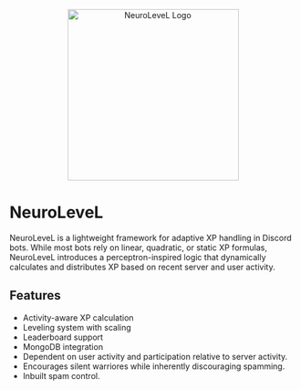 <p align="center">
  <img src="./logo.png" width="300" alt="NeuroLeveL Logo" />
</p>

# NeuroLeveL
NeuroLeveL is a lightweight framework for adaptive XP handling in Discord bots. While most bots rely on linear, quadratic, or static XP formulas, NeuroLeveL introduces a perceptron-inspired logic that dynamically calculates and distributes XP based on recent server and user activity.
## Features
- Activity-aware XP calculation
- Leveling system with scaling
- Leaderboard support
- MongoDB integration
- Dependent on user activity and participation relative to server activity.
- Encourages silent warriores while inherently discouraging spamming.
- Inbuilt spam control.
